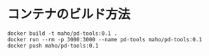 # コンテナのビルド方法


~~~
docker build -t maho/pd-tools:0.1 .
docker run --rm -p 3000:3000 --name pd-tools maho/pd-tools:0.1
docker push maho/pd-tools:0.1
~~~

